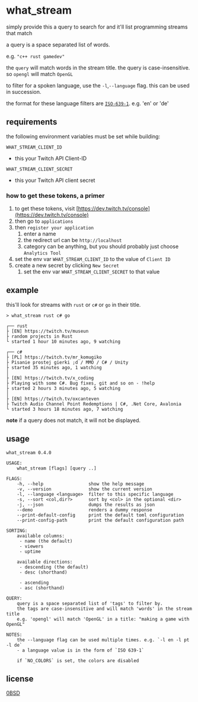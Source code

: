 # what_stream

simply provide this a query to search for and it'll list programming streams that match

a query is a space separated list of words.

e.g. `"c++ rust gamedev"`

the `query` will match words in the stream title. the query is case-insensitive. so `opengl` will match `OpenGL`

to filter for a spoken language, use the `-l`,`--language` flag. this can be used in succession.

the format for these language filters are [`ISO-639-1`](https://en.wikipedia.org/wiki/List_of_ISO_639-1_codes). e.g. 'en' or 'de'

## requirements

the following environment variables must be set while building:

`WHAT_STREAM_CLIENT_ID`

- this your Twitch API Client-ID

`WHAT_STREAM_CLIENT_SECRET`

- this your Twitch API client secret

### how to get these tokens, a primer

1. to get these tokens, visit [https://dev.twitch.tv/console](https://dev.twitch.tv/console)
1. then go to `applications`
1. then `register your application`
   1. enter a name
   1. the redirect url can be `http://localhost`
   1. category can be anything, but you should probably just choose `Analytics Tool`
1. set the env var `WHAT_STREAM_CLIENT_ID` to the value of `Client ID`
1. create a new secret by clicking `New Secret`
   1. set the env var `WHAT_STREAM_CLIENT_SECRET` to that value

## example

this'll look for streams with `rust` or `c#` or `go` in their title.

`> what_stream rust c# go`

```
┌── rust
├ [EN] https://twitch.tv/museun
├ random projects in Rust
└ started 1 hour 10 minutes ago, 9 watching

┌── c#
├ [PL] https://twitch.tv/mr_komugiko
├ Pisanie prostej gierki ;d / MMO / C# / Unity
├ started 35 minutes ago, 1 watching
│
├ [EN] https://twitch.tv/x_coding
├ Playing with some C#. Bug fixes, git and so on - !help
├ started 2 hours 3 minutes ago, 5 watching
│
├ [EN] https://twitch.tv/oxcanteven
├ Twitch Audio Channel Point Redemptions | C#, .Net Core, Avalonia
└ started 3 hours 18 minutes ago, 7 watching
```

**note** if a query does not match, it will not be displayed.

## usage

```
what_stream 0.4.0

USAGE:
    what_stream [flags] [query ..]

FLAGS:
    -h, --help                 show the help message
    -v, --version              show the current version
    -l, --language <language>  filter to this specific language
    -s, --sort <col,dir?>      sort by <col> in the optional <dir>
    -j, --json                 dumps the results as json
    --demo                     renders a dummy response
    --print-default-config     print the default toml configuration
    --print-config-path        print the default configuration path

SORTING:
    available columns:
     - name (the default)
     - viewers
     - uptime

    available directions:
     - descending (the default)
     - desc (shorthand)

     - ascending
     - asc (shorthand)

QUERY:
    query is a space separated list of 'tags' to filter by.
    the tags are case-insensitive and will match 'words' in the stream title
    e.g. 'opengl' will match 'OpenGL' in a title: "making a game with OpenGL"

NOTES:
    the --language flag can be used multiple times. e.g. `-l en -l pt -l de`
    - a language value is in the form of `ISO 639-1`

    if `NO_COLORS` is set, the colors are disabled
```

## license

[0BSD](./LICENSE.txt)
